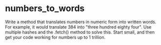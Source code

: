 # numbers_to_words
Write a method that translates numbers in numeric form into written words. For example, it would translate 384 into "three hundred eighty four". Use multiple hashes and the .fetch() method to solve this.  Start small, and then get your code working for numbers up to 1 trillion.
